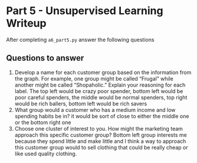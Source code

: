 # Part 5 - Unsupervised Learning Writeup

After completing `a6_part5.py` answer the following questions

## Questions to answer

1. Develop a name for each customer group based on the information from the graph. For example, one group might be called “Frugal” while another might be called “Shopaholic.” Explain your reasoning for each label.
The top left would be crazy poor spender, bottom left would be poor careful spenders, the middle would be normal spenders, top right would be rich ballers, bottom left would be rich savers
2. What group would a customer who has a medium income and low spending habits be in?
it would be sort of close to either the middle one or the bottom right one
3. Choose one cluster of interest to you. How might the marketing team approach this specific customer group?
Bottom left group interests me because they spend little and make little and I think a way to approach this customer group would to sell clothing that could be really cheap or like used quality clothing.
